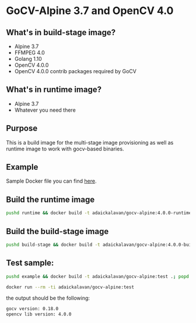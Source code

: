 # GoCV-Alpine 3.7 and OpenCV 4.0

## What's in build-stage image?

 - Alpine 3.7
 - FFMPEG 4.0
 - Golang 1.10
 - OpenCV 4.0.0
 - OpenCV 4.0.0 contrib packages required by GoCV

## What's in runtime image?

 - Alpine 3.7
 - Whatever you need there

## Purpose

This is a build image for the multi-stage image provisioning as well as runtime image to work with gocv-based binaries.

## Example

Sample Docker file you can find [here](example/Dockerfile).

## Build the runtime image

```bash
pushd runtime && docker build -t adaickalavan/gocv-alpine:4.0.0-runtime .; popd
```

## Build the build-stage image

```bash
pushd build-stage && docker build -t adaickalavan/gocv-alpine:4.0.0-buildstage .; popd
```

## Test sample:

```bash
pushd example && docker build -t adaickalavan/gocv-alpine:test .; popd
```
```bash
docker run --rm -ti adaickalavan/gocv-alpine:test
```

the output should be the following:
```bash
gocv version: 0.18.0
opencv lib version: 4.0.0
```
